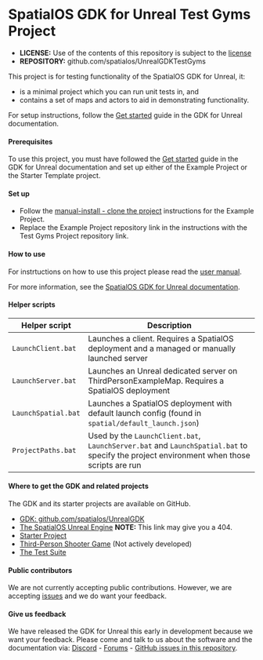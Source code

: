 # SpatialOS GDK for Unreal Test Gyms Project 

* **LICENSE:** Use of the contents of this repository is subject to the [license](LICENSE.md)
* **REPOSITORY:** github.com/spatialos/UnrealGDKTestGyms

This project is for testing functionality of the SpatialOS GDK for Unreal, it:
* is a minimal project which you can run unit tests in, and
* contains a set of maps and actors to aid in demonstrating functionality.

For setup instructions, follow the [Get started](https://docs.improbable.io/unreal/latest/get-started/introduction) guide in the GDK for Unreal documentation.

#### Prerequisites
To use this project, you must have followed the [Get started](https://docs.improbable.io/unreal/latest/get-started/introduction) guide in the GDK for Unreal documentation and set up either of the Example Project or the Starter Template project.

#### Set up
* Follow the [manual-install - clone the project](https://docs.improbable.io/unreal/latest/content/get-started/example-project/exampleproject-manual-setup#step-2-clone-the-example-project-repository) instructions for the Example Project.
* Replace the Example Project repository link in the instructions with the Test Gyms Project repository link.

#### How to use
For instrtuctions on how to use this project please read the [user manual](http://github.com/spatialos/UnrealGDKTestGyms/USER_MANUAL.MD).

For more information, see the [SpatialOS GDK for Unreal documentation](https://docs.improbable.io/unreal/latest/).

#### Helper scripts
| Helper script  | Description |
| --- | --- |
| `LaunchClient.bat` | Launches a client. Requires a SpatialOS deployment and a managed or manually launched server|
| `LaunchServer.bat` | Launches an Unreal dedicated server on ThirdPersonExampleMap. Requires a SpatialOS deployment |
| `LaunchSpatial.bat` | Launches a SpatialOS deployment with default launch config (found in `spatial/default_launch.json`) |
| `ProjectPaths.bat` | Used by the `LaunchClient.bat`, `LaunchServer.bat` and `LaunchSpatial.bat` to specify the project environment when those scripts are run |

#### Where to get the GDK and related projects
The GDK and its starter projects are available on GitHub.
* [GDK: github.com/spatialos/UnrealGDK](https://github.com/spatialos/UnrealGDK)
* [The SpatialOS Unreal Engine](https://github.com/improbableio/UnrealEngine/tree/4.20-SpatialOSUnrealGDK)
**NOTE:** This link may give you a 404.
* [Starter Project](https://github.com/spatialos/UnrealGDKStarterProject)
* [Third-Person Shooter Game](https://github.com/spatialos/UnrealGDKThirdPersonShooter) (Not actively developed)
* [The Test Suite](https://github.com/spatialos/UnrealGDKTestSuite)

#### Public contributors
We are not currently accepting public contributions. However, we are accepting [issues](https://github.com/spatialos/UnrealGDK/issues) and we do want your feedback.

#### Give us feedback
We have released the GDK for Unreal this early in development because we want your feedback. Please come and talk to us about the software and the documentation via: [Discord](https://discordapp.com/channels/311273633307951114/339471548647866368) - [Forums](https://forums.improbable.io/) - [GitHub issues in this repository](https://github.com/spatialos/UnrealGDK/issues).
